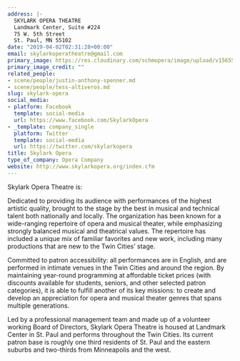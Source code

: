 ```yaml
---
address: |-
  SKYLARK OPERA THEATRE
  Landmark Center, Suite #224
  75 W. 5th Street
  St. Paul, MN 55102
date: "2019-04-02T02:31:28+00:00"
email: skylarkoperatheatre@gmail.com
primary_image: https://res.cloudinary.com/schmopera/image/upload/v1565568804/media/2019/08/Logo-SkylarkOpera_qm2mjv.jpg
primary_image_credit: ""
related_people:
- scene/people/justin-anthony-spenner.md
- scene/people/tess-altiveros.md
slug: skylark-opera
social_media:
- platform: Facebook
  template: social-media
  url: https://www.facebook.com/SkylarkOpera
- _template: company_single
  platform: Twitter
  template: social-media
  url: https://twitter.com/skylarkopera
title: Skylark Opera
type_of_company: Opera Company
website: http://www.skylarkopera.org/index.cfm
---
```

Skylark Opera Theatre is:

Dedicated to providing its audience with performances of the highest artistic quality, brought to the stage by the best in musical and technical talent both nationally and locally. The organization has been known for a wide-ranging repertoire of opera and musical theater, while emphasizing strongly balanced musical and theatrical values. The repertoire has included a unique mix of familiar favorites and new work, including many productions that are new to the Twin Cities’ stage.  

Committed to patron accessibility: all performances are in English, and are performed in intimate venues in the Twin Cities and around the region. By maintaining year-round programming at affordable ticket prices (with discounts available for students, seniors, and other selected patron categories), it is able to fulfill another of its key missions: to create and develop an appreciation for opera and musical theater genres that spans multiple generations.

Led by a professional management team and made up of a volunteer working Board of Directors, Skylark Opera Theatre is housed at Landmark Center in St. Paul and performs throughout the Twin Cities. Its current patron base is roughly one third residents of St. Paul and the eastern suburbs and two-thirds from Minneapolis and the west.